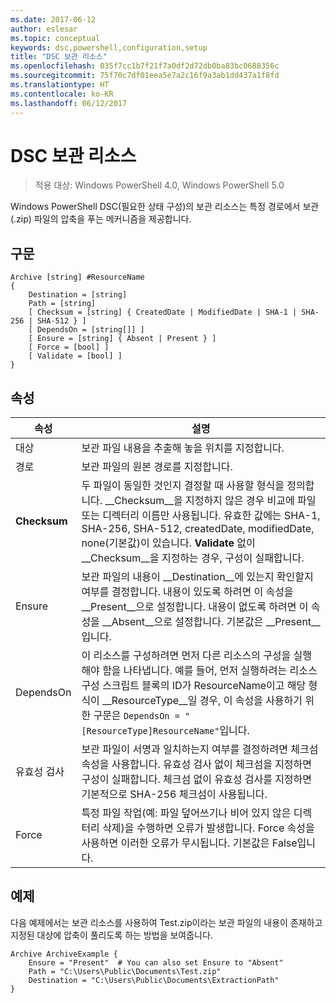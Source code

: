 ```yaml
---
ms.date: 2017-06-12
author: eslesar
ms.topic: conceptual
keywords: dsc,powershell,configuration,setup
title: "DSC 보관 리소스"
ms.openlocfilehash: 035f7cc1b7f21f7a0df2d72db0ba83bc0688356c
ms.sourcegitcommit: 75f70c7df01eea5e7a2c16f9a3ab1dd437a1f8fd
ms.translationtype: HT
ms.contentlocale: ko-KR
ms.lasthandoff: 06/12/2017
---
```

# <a name="dsc-archive-resource"></a>DSC 보관 리소스

> 적용 대상: Windows PowerShell 4.0, Windows PowerShell 5.0

Windows PowerShell DSC(필요한 상태 구성)의 보관 리소스는 특정 경로에서 보관(.zip) 파일의 압축을 푸는 메커니즘을 제공합니다.

## <a name="syntax"></a>구문 
```MOF
Archive [string] #ResourceName
{
    Destination = [string]
    Path = [string]
    [ Checksum = [string] { CreatedDate | ModifiedDate | SHA-1 | SHA-256 | SHA-512 } ]
    [ DependsOn = [string[]] ]
    [ Ensure = [string] { Absent | Present } ]
    [ Force = [bool] ]
    [ Validate = [bool] ]
}
```

## <a name="properties"></a>속성

|  속성  |  설명   | 
|---|---| 
| 대상| 보관 파일 내용을 추출해 놓을 위치를 지정합니다.| 
| 경로| 보관 파일의 원본 경로를 지정합니다.| 
| __Checksum__| 두 파일이 동일한 것인지 결정할 때 사용할 형식을 정의합니다. __Checksum__을 지정하지 않은 경우 비교에 파일 또는 디렉터리 이름만 사용됩니다. 유효한 값에는 SHA-1, SHA-256, SHA-512, createdDate, modifiedDate, none(기본값)이 있습니다. __Validate__ 없이 __Checksum__을 지정하는 경우, 구성이 실패합니다.| 
| Ensure| 보관 파일의 내용이 __Destination__에 있는지 확인할지 여부를 결정합니다. 내용이 있도록 하려면 이 속성을 __Present__으로 설정합니다. 내용이 없도록 하려면 이 속성을 __Absent__으로 설정합니다. 기본값은 __Present__입니다.| 
| DependsOn | 이 리소스를 구성하려면 먼저 다른 리소스의 구성을 실행해야 함을 나타냅니다. 예를 들어, 먼저 실행하려는 리소스 구성 스크립트 블록의 ID가 ResourceName이고 해당 형식이 __ResourceType__일 경우, 이 속성을 사용하기 위한 구문은 `DependsOn = "[ResourceType]ResourceName"`입니다.| 
| 유효성 검사| 보관 파일이 서명과 일치하는지 여부를 결정하려면 체크섬 속성을 사용합니다. 유효성 검사 없이 체크섬을 지정하면 구성이 실패합니다. 체크섬 없이 유효성 검사를 지정하면 기본적으로 SHA-256 체크섬이 사용됩니다.| 
| Force| 특정 파일 작업(예: 파일 덮어쓰기나 비어 있지 않은 디렉터리 삭제)을 수행하면 오류가 발생합니다. Force 속성을 사용하면 이러한 오류가 무시됩니다. 기본값은 False입니다.| 

## <a name="example"></a>예제

다음 예제에서는 보관 리소스를 사용하여 Test.zip이라는 보관 파일의 내용이 존재하고 지정된 대상에 압축이 풀리도록 하는 방법을 보여줍니다.

```
Archive ArchiveExample {
    Ensure = "Present"  # You can also set Ensure to "Absent"
    Path = "C:\Users\Public\Documents\Test.zip"
    Destination = "C:\Users\Public\Documents\ExtractionPath"
} 
```

